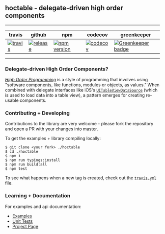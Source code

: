 ## hoctable - delegate-driven high order components

---- 

| travis | github | npm | codecov | greenkeeper |
| ---- | ---- | ---- | ---- | ---- |
| [![travis](https://travis-ci.org/dadleyy/hoctable.svg?branch=master)](https://travis-ci.org/dadleyy/hoctable) | [![release](https://img.shields.io/github/release/dadleyy/hoctable.svg)](https://github.com/dadleyy/hoctable) | [![npm version](https://badge.fury.io/js/hoctable.svg)](https://www.npmjs.com/package/hoctable) | [![codecov](https://codecov.io/gh/dadleyy/hoctable/branch/master/graph/badge.svg)](https://codecov.io/gh/dadleyy/hoctable) | [![Greenkeeper badge](https://badges.greenkeeper.io/dadleyy/hoctable.svg)](https://greenkeeper.io/) |

----

### Delegate-driven High Order Components?

*[High Order Programming](https://en.wikipedia.org/wiki/Higher-order_programming)* is a style of programming that involves using "software components, like functions, modules or objects, as values." When combined with delegate interfaces like iOS's [`UITableViewDataSource`](https://developer.apple.com/reference/uikit/uitableviewdatasource) (which is used to load data into a table view), a pattern emerges for creating re-usable components.

### Contributing + Developing

Contributions to the library are very welcome - please fork the repository and open a PR with your changes into master.

To get the examples + library compiling locally:

```
$ git clone <your fork> ./hoctable
$ cd ./hoctable
$ npm i
$ npm run typings:install
$ npm run build:all
$ npm test
```

To see what happens when a new tag is created, check out the [`travis.yml`](https://github.com/dadleyy/hoctable/blob/master/.travis.yml) file.

### Learning + Documentation

For examples and api documentation:

* [Examples](https://github.com/dadleyy/hoctable/tree/master/example)
* [Unit Tests](https://github.com/dadleyy/hoctable/tree/master/test/unit/src)
* [Project Page](https://dadleyy.github.io/hoctable)
